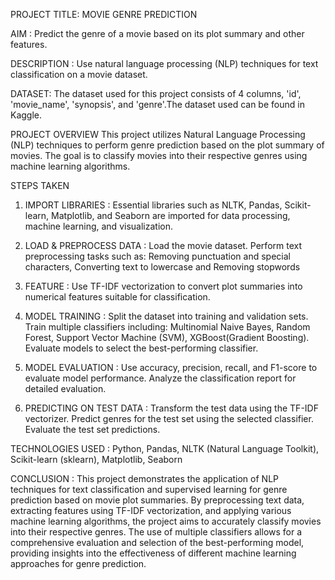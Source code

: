 PROJECT TITLE: MOVIE GENRE PREDICTION

AIM : Predict the genre of a movie based on its plot summary and other features.

DESCRIPTION : Use natural language processing (NLP) techniques for text classification on a movie dataset.

DATASET: The dataset used for this project consists of 4 columns, 'id', 'movie_name', 'synopsis', and 'genre'.The dataset used can be found in Kaggle.

PROJECT OVERVIEW
This project utilizes Natural Language Processing (NLP) techniques to perform genre prediction based on the plot summary of movies. The goal is to classify movies into their respective genres using machine learning algorithms.

STEPS TAKEN

1. IMPORT LIBRARIES :
Essential libraries such as NLTK, Pandas, Scikit-learn, Matplotlib, and Seaborn are imported for data processing, machine learning, and visualization.

2. LOAD & PREPROCESS DATA :
Load the movie dataset. Perform text preprocessing tasks such as:
Removing punctuation and special characters,
Converting text to lowercase and 
Removing stopwords
3. FEATURE  :
Use TF-IDF vectorization to convert plot summaries into numerical features suitable for classification.
4. MODEL TRAINING :
Split the dataset into training and validation sets.
Train multiple classifiers including:
Multinomial Naive Bayes,
Random Forest,
Support Vector Machine (SVM),
XGBoost(Gradient Boosting).
Evaluate models to select the best-performing classifier.
5. MODEL EVALUATION :
Use accuracy, precision, recall, and F1-score to evaluate model performance.
Analyze the classification report for detailed evaluation.
6. PREDICTING ON TEST DATA :
Transform the test data using the TF-IDF vectorizer.
Predict genres for the test set using the selected classifier.
Evaluate the test set predictions.

TECHNOLOGIES USED : Python, Pandas, NLTK (Natural Language Toolkit), Scikit-learn (sklearn), Matplotlib, Seaborn

CONCLUSION :
This project demonstrates the application of NLP techniques for text classification and supervised learning for genre prediction based on movie plot summaries. By preprocessing text data, extracting features using TF-IDF vectorization, and applying various machine learning algorithms, the project aims to accurately classify movies into their respective genres. The use of multiple classifiers allows for a comprehensive evaluation and selection of the best-performing model, providing insights into the effectiveness of different machine learning approaches for genre prediction.


